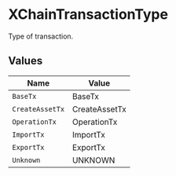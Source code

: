 # XChainTransactionType

Type of transaction.


## Values

| Name            | Value           |
| --------------- | --------------- |
| `BaseTx`        | BaseTx          |
| `CreateAssetTx` | CreateAssetTx   |
| `OperationTx`   | OperationTx     |
| `ImportTx`      | ImportTx        |
| `ExportTx`      | ExportTx        |
| `Unknown`       | UNKNOWN         |